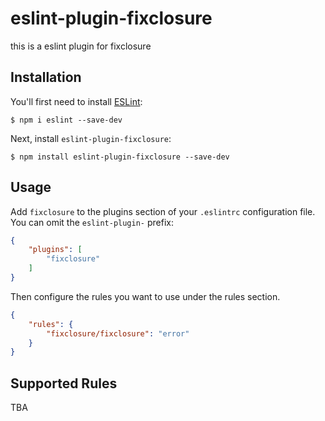 # eslint-plugin-fixclosure

this is a eslint plugin for fixclosure

## Installation

You'll first need to install [ESLint](http://eslint.org):

```
$ npm i eslint --save-dev
```

Next, install `eslint-plugin-fixclosure`:

```
$ npm install eslint-plugin-fixclosure --save-dev
```

## Usage

Add `fixclosure` to the plugins section of your `.eslintrc` configuration file. You can omit the `eslint-plugin-` prefix:

```json
{
    "plugins": [
        "fixclosure"
    ]
}
```


Then configure the rules you want to use under the rules section.

```json
{
    "rules": {
        "fixclosure/fixclosure": "error"
    }
}
```

## Supported Rules

TBA
